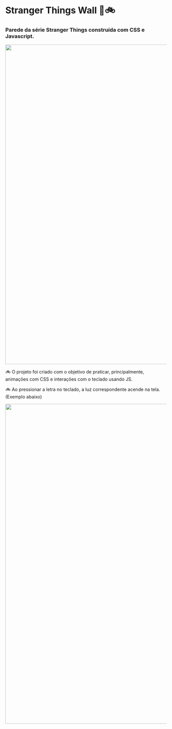 # Stranger Things Wall 🔦🚲
### Parede da série Stranger Things construída com CSS e Javascript.
<p align="center">
  <img src="https://github.com/IsabelaMarques07/StrangerThingsWall/blob/master/st-wall1.gif?raw=true" width="1000px">
</p>

🚲 O projeto foi criado com o objetivo de praticar, principalmente, animações com CSS e interações com o teclado usando JS.

🚲 Ao pressionar a letra no teclado, a luz correspondente acende na tela. (Exemplo abaixo)

<p align="center">
  <img src="https://github.com/IsabelaMarques07/StrangerThingsWall/blob/master/st-wall2.gif?raw=true" width="1000px">
</p>

